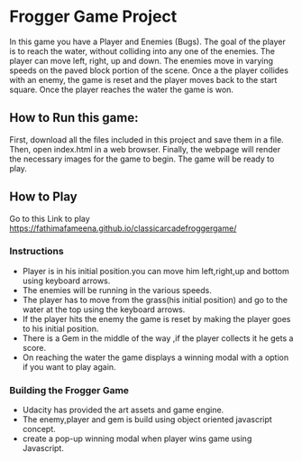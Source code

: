 # Frogger Game Project

In this game you have a Player and Enemies (Bugs). The goal of the player is to reach the water, without colliding into any one of the enemies. The player can move left, right, up and down. The enemies move in varying speeds on the paved block portion of the scene. Once a the player collides with an enemy, the game is reset and the player moves back to the start square. Once the player reaches the water the game is won.


## How to Run this game:
First, download all the files included in this project and save them in a file. Then, open index.html in a web browser. Finally, the webpage will render the necessary images for the game to begin. The game will be ready to play.



## How to Play
Go to this Link to play https://fathimafameena.github.io/classicarcadefroggergame/

### Instructions
* Player is in his initial position.you can move him left,right,up and bottom using keyboard arrows.
* The enemies will be running in the various speeds.
* The player has to move from the grass(his initial position) and go to the water at the top using the keyboard arrows.
* If the player hits the enemy the game is reset by making the player goes to his initial position.
* There is a Gem in the middle of the way ,if the player collects it he gets a score.
* On reaching the water the game displays a winning modal with a option if you want to play again.


### Building the Frogger Game

* Udacity has provided the art assets and game engine.
* The enemy,player and gem is build using object oriented javascript concept.
* create a pop-up winning modal when player wins game using Javascript.




